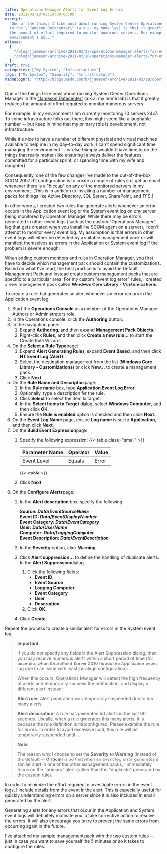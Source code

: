 ```yaml
---
title: Operations Manager Alerts for Event Log Errors
date: 2011-03-18T06:14:00-06:00
excerpt:
  "One of the things I like most about running System Center Operations Manager
  in the \"Jameson Datacenter\" (a.k.a. my home lab) is that it greatly reduces
  the amount of effort required to monitor numerous servers. For example, in my
  environment I am..."
aliases:
  [
    "/blog/jjameson/archive/2011/03/17/operations-manager-alerts-for-event-log-errors.aspx",
    "/blog/jjameson/archive/2011/03/18/operations-manager-alerts-for-event-log-errors.aspx",
  ]
draft: true
categories: ["My System", "Infrastructure"]
tags: ["My System", "Simplify", "Infrastructure"]
msdnBlogUrl: "http://blogs.msdn.com/b/jjameson/archive/2011/03/18/operations-manager-alerts-for-event-log-errors.aspx"
---
```


One of the things I like most about running System Center Operations Manager in
the ["Jameson Datacenter"](/blog/jjameson/2009/09/14/the-jameson-datacenter)
(a.k.a. my home lab) is that it greatly reduces the amount of effort required to
monitor numerous servers.

For example, in my environment I am currently monitoring 10 servers 24x7. To
some infrastructure folks out there, this might seem like a laughable number --
but keep in mind that my primary role is development, not infrastructure.

While it's nice to have a number of different physical and virtual machines
available to help me in my day-to-day work, I can't spend significant time
managing the environment -- or else I simply wouldn't have time to do the things
that really matter (like ensuring I always deliver the features committed for a
particular sprint, or spending time with my wife and daughter).

Consequently, one of the few changes I've made to the out-of-the-box SCOM 2007
R2 configuration is to create a couple of rules so I get an email whenever there
is a "hiccup" on any of the monitored servers in my environment. [This is in
addition to installing a number of management packs for things like Active
Directory, SQL Server, SharePoint, and TFS.]

In other words, I created two rules that generate alerts whenever an error
occurs in the Application event log or the System event log on *any* server
being monitored by Operation Manager. While there may be errors generated in
other event logs (such as the custom "Operations Manager" log that gets created
when you install the SCOM agent on a server), I don't attempt to monitor every
event log. My assumption is that errors in other event logs will either be
detected by a suitable management pack or will manifest themselves as errors in
the Application or System event log if the problem is severe enough.

When adding custom monitors and rules in Operation Manager, you first have to
decide which management pack should contain the customizations. Based on what
I've read, the best practice is to avoid the Default Management Pack and instead
create custom management packs that are specific to a particular area. For my
custom "event log error" rules, I created a new management pack called **Windows
Core Library - Customizations**.

To create a rule that generates an alert whenever an error occurs in the
Application event log:

1. Start the **Operations Console** as a member of the Operations Manager
   Authors or Administrators role.
2. In the Operations console. click the **Authoring** button.
3. In the navigation pane:
   1. Expand **Authoring**, and then expand **Management Pack Objects**.
   2. Right-click **Rules**, and then click **Create a new rule...** to start
      the Create Rule Wizard.
4. On the **Select a Rule Type**page:
   1. Expand **Alert Generating Rules**, expand **Event Based**, and then click
      **NT Event Log (Alert)**.
   2. Select the destination management from the list (**Windows Core Library -
      Customizations**) or click **New...** to create a management pack.
   3. Click **Next**.
5. On the **Rule Name and Description**page:
   1. In the **Rule name** box, type **Application Event Log Error**.
   2. Optionally, type a description for the rule.
   3. Click **Select** to select the item to target.
   4. In the **Select Items to Target** dialog, select **Windows Computer**, and
      then click **OK**.
   5. Ensure the **Rule is enabled** option is checked and then click **Next**.
6. On the **Event Log Name** page, ensure **Log name** is set to
   **Application**, and then click **Next**.
7. On the **Build Event Expression**page:
   1. Specify the following expression:
      {{< table class="small" >}}
      
      | Parameter Name | Operator | Value |
      | --- | --- | --- |
      | Event Level | Equals | Error |
      
      {{< /table >}}
   
   2. Click **Next**.
8. On the **Configure Alerts**page:
   1. In the **Alert description** box, specify the following:
      
      **Source: $Data/EventSourceName$\
      Event ID: $Data/EventDisplayNumber$\
      Event Category: $Data/EventCategory$\
      User: $Data/UserName$\
      Computer: $Data/LoggingComputer$\
      Event Description: $Data/EventDescription$**
   
   2. In the **Severity** option, click **Warning**.
   
   3. Click **Alert suppression...** to define the handling of duplicate alerts.
      In the **Alert Suppression**dialog:
      
      1. Click the following fields:
         - **Event ID**
         - **Event Source**
         - **Logging Computer**
         - **Event Category**
         - **User**
         - **Description**
      2. Click **OK**.
   
   4. Click **Create**.

Repeat the process to create a similar alert for errors in the System event log.

> **Important**
>
> If you do not specify any fields in the Alert Suppression dialog, then you may
> receive numerous alerts within a short period of time (for example, when
> SharePoint Server 2010 floods the Application event log due to an issue with
> least-privilege configuration).
>
> When this occurs, Operations Manager will detect the high frequency of alerts
> and temporarily suspend the notification, and display a different alert
> instead:
>
> **Alert rule:** Alert generation was temporarily suspended due to too many
> alerts.
>
> **Alert description:** A rule has generated 50 alerts in the last 60 seconds.
> Usually, when a rule generates this many alerts, it is because the rule
> definition is misconfigured. Please examine the rule for errors. In order to
> avoid excessive load, this rule will be temporarily suspended until ...

> **Note**
>
> The reason why I choose to set the **Severity** to **Warning** (instead of the
> default -- **Critical**) is so that when an event log error generates a
> similar alert in one of the other management packs, I immediately focus on the
> "primary" alert (rather than the "duplicate" generated by the custom rule).

In order to minimize the effort required to investigate errors in the event
logs, I include details from the event in the alert. This is especially useful
for quickly understanding errors on a server since it is also included in email
generated by the alert.

Generating alerts for any errors that occur in the Application and System event
logs will definitely motivate you to take corrective action to resolve the
errors. It will also encourage you to try to prevent the same errors from
occurring again in the future.

I've attached my sample management pack with the two custom rules -- just in
case you want to save yourself the 5 minutes or so it takes to configure the
rules.
